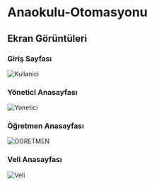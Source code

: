 # Anaokulu-Otomasyonu
## Ekran Görüntüleri

### Giriş Sayfası
![Kullanici](https://user-images.githubusercontent.com/39930435/82043736-c9ac1880-96b4-11ea-964a-2d1fab42cb10.png)
### Yönetici Anasayfası
![Yonetici](https://user-images.githubusercontent.com/39930435/82043737-c9ac1880-96b4-11ea-9448-047c2daa2152.png)
### Öğretmen Anasayfası
![OGRETMEN](https://user-images.githubusercontent.com/39930435/82043742-ca44af00-96b4-11ea-9935-fa4ab545ad40.png)
### Veli Anasayfası
![Veli](https://user-images.githubusercontent.com/39930435/82043734-c87aeb80-96b4-11ea-97ab-17fb508c52e4.png)

